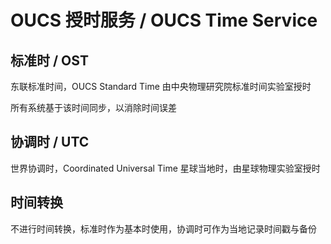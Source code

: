 # OUCS 授时服务 / OUCS Time Service

## 标准时 / OST

东联标准时间，OUCS Standard Time
由中央物理研究院标准时间实验室授时

所有系统基于该时间同步，以消除时间误差

## 协调时 / UTC

世界协调时，Coordinated Universal Time
星球当地时，由星球物理实验室授时

## 时间转换

不进行时间转换，标准时作为基本时使用，协调时可作为当地记录时间戳与备份
